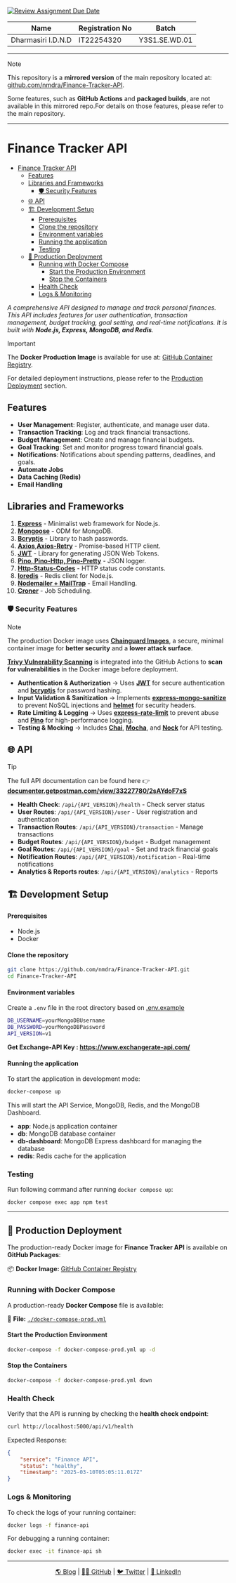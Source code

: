 [![Review Assignment Due Date](https://classroom.github.com/assets/deadline-readme-button-22041afd0340ce965d47ae6ef1cefeee28c7c493a6346c4f15d667ab976d596c.svg)](https://classroom.github.com/a/xIbq4TFL)

| Name                | Registration No | Batch            |
|---------------------|-----------------|------------------|
| Dharmasiri I.D.N.D  | IT22254320      | Y3S1.SE.WD.01    |
---
> [!NOTE]
> This repository is a **mirrored version** of the main repository located at: [github.com/nmdra/Finance-Tracker-API](https://github.com/nmdra/Finance-Tracker-API).
> 
> Some features, such as **GitHub Actions** and **packaged builds**, are not available in this mirrored repo.For details on those features, please refer to the main repository.

--- 

# Finance Tracker API

- [Finance Tracker API](#finance-tracker-api)
  - [Features](#features)
  - [Libraries and Frameworks](#libraries-and-frameworks)
    - [🛡 Security Features](#-security-features)
  - [🌐 API](#-api)
  - [🏗 Development Setup](#-development-setup)
      - [Prerequisites](#prerequisites)
      - [Clone the repository](#clone-the-repository)
      - [Environment variables](#environment-variables)
      - [Running the application](#running-the-application)
    - [Testing](#testing)
  - [🚀 Production Deployment](#-production-deployment)
    - [Running with Docker Compose](#running-with-docker-compose)
      - [Start the Production Environment](#start-the-production-environment)
      - [Stop the Containers](#stop-the-containers)
    - [Health Check](#health-check)
    - [Logs \& Monitoring](#logs--monitoring)


*A comprehensive API designed to manage and track personal finances. This API includes features for user authentication, transaction management, budget tracking, goal setting, and real-time notifications. It is built with **Node.js, Express, MongoDB, and Redis**.*

> [!IMPORTANT]
> The **Docker Production Image** is available for use at: [GitHub Container Registry](https://github.com/nmdra/Finance-Tracker-API/pkgs/container/finapi).
>
> For detailed deployment instructions, please refer to the [Production Deployment](#-production-deployment) section.

## Features

- **User Management**: Register, authenticate, and manage user data.
- **Transaction Tracking**: Log and track financial transactions.
- **Budget Management**: Create and manage financial budgets.
- **Goal Tracking**: Set and monitor progress toward financial goals.
- **Notifications**: Notifications about spending patterns, deadlines, and goals.
- **Automate Jobs**
- **Data Caching (Redis)**
- **Email Handling**

## Libraries and Frameworks

1. **[Express](https://expressjs.com/)** - Minimalist web framework for Node.js.
2. **[Mongoose](https://mongoosejs.com/)** - ODM for MongoDB.
3. **[Bcryptjs](https://www.npmjs.com/package/bcryptjs)** - Library to hash passwords.
4. **[Axios](https://axios-http.com/)**,**[Axios-Retry](https://www.npmjs.com/package/axios-retry)** - Promise-based HTTP client.
5. **[JWT](https://jwt.io/)** - Library for generating JSON Web Tokens.
6. **[Pino, Pino-Http, Pino-Pretty](https://getpino.io/)** - JSON logger.
7. **[Http-Status-Codes](https://www.npmjs.com/package/http-status-codes)** - HTTP status code constants.
8. **[Ioredis](https://github.com/luin/ioredis)** - Redis client for Node.js.
9. **[Nodemailer + MailTrap](https://mailtrap.io/blog/sending-emails-with-nodemailer/#Send-HTML-email)** - Email Handling.
10. **[Croner](https://croner.56k.guru/)** - Job Scheduling.

### 🛡 Security Features  

>[!NOTE]
> The production Docker image uses **[Chainguard Images](https://images.chainguard.dev/directory/image/node/overview)**, a secure, minimal container image for **better security** and a **lower attack surface**.  
>
> **[Trivy Vulnerability Scanning](https://trivy.dev/latest/)** is integrated into the GitHub Actions to **scan for vulnerabilities** in the Docker image before deployment.  

- **Authentication & Authorization** → Uses **[JWT](https://github.com/auth0/node-jsonwebtoken)** for secure authentication and **[bcryptjs](https://github.com/dcodeIO/bcrypt.js/)** for password hashing.  
- **Input Validation & Sanitization** → Implements **[express-mongo-sanitize](https://github.com/fiznool/express-mongo-sanitize)** to prevent NoSQL injections and **[helmet](https://helmetjs.github.io/)** for security headers.  
- **Rate Limiting & Logging** → Uses **[express-rate-limit](https://github.com/nfriedly/express-rate-limit)** to prevent abuse and **[Pino](https://github.com/pinojs/pino)** for high-performance logging.  
- **Testing & Mocking** → Includes **[Chai](https://www.chaijs.com/)**, **[Mocha](https://mochajs.org/)**, and **[Nock](https://github.com/nock/nock)** for API testing.  

## 🌐 API

>[!TIP]
> The full API documentation can be found here 👉 **[documenter.getpostman.com/view/33227780/2sAYdoF7xS](https://documenter.getpostman.com/view/33227780/2sAYdoF7xS)**

- **Health Check**: `/api/{API_VERSION}/health` - Check server status
- **User Routes**: `/api/{API_VERSION}/user` - User registration and authentication
- **Transaction Routes**: `/api/{API_VERSION}/transaction` - Manage transactions
- **Budget Routes**: `/api/{API_VERSION}/budget` - Budget management
- **Goal Routes**: `/api/{API_VERSION}/goal` - Set and track financial goals
- **Notification Routes**: `/api/{API_VERSION}/notification` - Real-time notifications
- **Analytics & Reports routes**: `/api/{API_VERSION}/analytics` - Reports

## 🏗 Development Setup

#### Prerequisites

- Node.js
- Docker

#### Clone the repository

```bash
git clone https://github.com/nmdra/Finance-Tracker-API.git
cd Finance-Tracker-API
```

#### Environment variables

Create a `.env` file in the root directory based on [.env.example](./.env.example)
```bash
DB_USERNAME=yourMongoDBUsername
DB_PASSWORD=yourMongoDBPassword
API_VERSION=v1
```
**Get Exchange-API Key : https://www.exchangerate-api.com/**

#### Running the application

To start the application in development mode:
```bash
docker-compose up
```
This will start the API Service, MongoDB, Redis, and the MongoDB Dashboard.

- **app**: Node.js application container
- **db**: MongoDB database container
- **db-dashboard**: MongoDB Express dashboard for managing the database
- **redis**: Redis cache for the application

### Testing

Run following command after running `docker compose up`:

```shell
docker compose exec app npm test
```
---

## 🚀 Production Deployment  

The production-ready Docker image for **Finance Tracker API** is available on **GitHub Packages**:  

📦 **Docker Image:** [GitHub Container Registry](https://github.com/nmdra/Finance-Tracker-API/pkgs/container/finapi)  


### Running with Docker Compose
A production-ready **Docker Compose** file is available:  

📜 **File:** [`./docker-compose-prod.yml`](./docker-compose-prod.yml)

#### Start the Production Environment
```sh
docker-compose -f docker-compose-prod.yml up -d
```

#### Stop the Containers
```sh
docker-compose -f docker-compose-prod.yml down
```

### Health Check

Verify that the API is running by checking the **health check endpoint**:  
```sh
curl http://localhost:5000/api/v1/health
```
Expected Response:  
```json
{
    "service": "Finance API",
    "status": "healthy",
    "timestamp": "2025-03-10T05:05:11.017Z"
}
```

### Logs & Monitoring

To check the logs of your running container:  
```sh
docker logs -f finance-api
```

For debugging a running container:  
```sh
docker exec -it finance-api sh
```
---

<div align="center">
  <a href="https://blog.nimendra.xyz">🌎 Blog</a> |
  <a href="https://github.com/nmdra">👨‍💻 GitHub</a> |
  <a href="https://twitter.com/nimendra_">🐦 Twitter</a> |
  <a href="https://www.linkedin.com/in/nimendra/">💼 LinkedIn</a>
</div>
